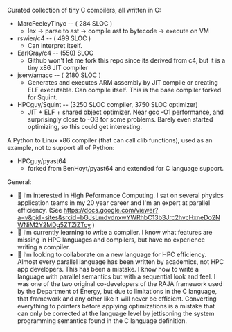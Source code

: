Curated collection of tiny C compilers, all written in C:

- MarcFeeleyTinyc -- ( 284 SLOC )
   - lex -> parse to ast -> compile ast to bytecode -> execute on VM
- rswier/c4 -- ( 499 SLOC )
   - Can interpret itself.
- EarlGray/c4 -- (550) SLOC
   - Github won't let me fork this repo since its derived from c4, but it is a tiny x86 JIT compiler
- jserv/amacc -- ( 2180 SLOC )
   - Generates and executes ARM assembly by JIT compile or creating ELF executable. Can compile itself. This is the base compiler forked for Squint.
- HPCguy/Squint -- (3250 SLOC compiler, 3750 SLOC optimizer)
   - JIT + ELF + shared object optimizer. Near gcc -O1 performance, and surprisingly close to -O3 for some problems. Barely even started optimizing, so this could get interesting. 

A Python to Linux x86 compiler (that can call clib functions), used as an example, not to support all of Python:

- HPCguy/pyast64
   - forked from BenHoyt/pyast64 and extended for C language support.

General:

- 👀 I’m interested in High Peformance Computing.  I sat on several physics application teams in my 20 year career and I'm an expert at parallel efficiency. (See https://docs.google.com/viewer?a=v&pid=sites&srcid=bGJsLmdvdnxwYWRhbC13b3Jrc2hvcHxneDo2NWNiM2Y2MDg5ZTZiZTcy )
- 🌱 I’m currently learning to write a compiler.  I know what features are missing in HPC languages and compilers, but have no experience writing a compiler.
- 💞️ I’m looking to collaborate on a new language for HPC efficiency.  Almost every parallel language has been written by academics, not HPC app developers. This has been a mistake.  I know how to write a language with parallel semantics but with a sequential look and feel.  I was one of the two original co-developers of the RAJA framework used by the Department of Energy, but due to limitations in the C language, that framework and any other like it will never be efficient.  Converting everything to pointers before applying optimizations is a mistake that can only be corrected at the language level by jettisoning the system programming semantics found in the C language definition.

<!---
HPCguy/HPCguy is a ✨ special ✨ repository because its `README.md` (this file) appears on your GitHub profile.
You can click the Preview link to take a look at your changes.
--->
